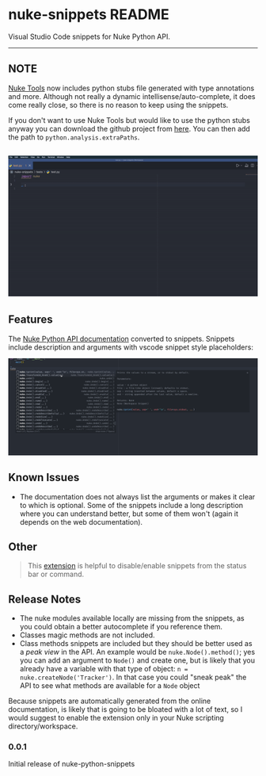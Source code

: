 # nuke-snippets README

Visual Studio Code snippets for Nuke Python API.

---
## NOTE

[Nuke Tools](https://marketplace.visualstudio.com/items?itemName=virgilsisoe.nuke-tools) now includes python stubs file generated with type annotations and more. Although not really a dynamic intellisense/auto-complete, it does come really close, so there is no reason to keep using the snippets. 

If you don't want to use Nuke Tools but would like to use the python stubs anyway you can download the github project from [here](https://github.com/sisoe24/Nuke-Python-Stubs). You can then add the path to `python.analysis.extraPaths`. 

![example](images/auto_complete.gif)
---

## Features

The [Nuke Python API documentation](https://learn.foundry.com/nuke/developers/70/pythonreference) converted to snippets. Snippets include description and arguments with vscode snippet style placeholders:

![example](images/examplex.gif)

## Known Issues

* The documentation does not always list the arguments or makes it clear to which is optional. Some of the snippets include a long description where you can understand better, but some of them won't (again it depends on the web documentation).

## Other

> This [extension](https://marketplace.visualstudio.com/items?itemName=virgilsisoe.toggle-snippets-suggestion) is helpful to disable/enable snippets from the status bar or command.

## Release Notes

* The nuke modules available locally are missing from the snippets, as you could obtain a better autocomplete if you reference them.
* Classes magic methods are not included.
* Class methods snippets are included but they should be better used as a _peak view_ in the API. An example would be `nuke.Node().method()`; yes you can add an argument to `Node()` and create one, but is likely that you already have a variable with that type of object: `n = nuke.createNode('Tracker')`. In that case you could "sneak peak" the API to see what methods are available for a `Node` object

Because snippets are automatically generated from the online documentation, is likely that is going to be bloated with a lot of text, so I would suggest to enable the extension only in your Nuke scripting directory/workspace.

### 0.0.1

Initial release of nuke-python-snippets
